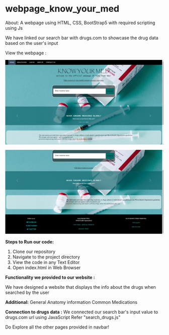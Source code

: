 # webpage_know_your_med
About: A webpage using HTML, CSS, BootStrap5 with required scripting using Js

We have linked our search bar with drugs.com to showcase the drug data based on the user's input

View the webpage : 

![Medication.php](webpage_know_your_med_output1.jpg)

![index.php](webpage_know_your_med_output2.jpg)


**Steps to Run our code:** 
1. Clone our repository
3. Navigate to the project directory
4. View the code in any Text Editor 
5. Open index.html in Web Browser

**Functionality we provided to our website :**

We have designed a website that displays the info about the drugs when searched by the user

**Additional:**
  General Anatomy information
  Common Medications
  
**Connection to drugs data :** 
We connected our search bar's input value to drugs.com url using JavaScript
Refer "search_drugs.js"


Do Explore all the other pages provided in navbar!
